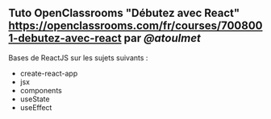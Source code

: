 ## Tuto OpenClassrooms "Débutez avec React" https://openclassrooms.com/fr/courses/7008001-debutez-avec-react par _@atoulmet_

Bases de ReactJS sur les sujets suivants :

- create-react-app
- jsx
- components
- useState
- useEffect
